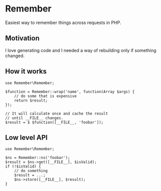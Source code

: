 # Remember

Easiest way to remember things across requests in PHP.

## Motivation

I love generating code and I needed a way of rebuilding only if something changed.


## How it works

```
use Remember\Remember;

$function = Remember::wrap('name', function(Array $args) {
    // do some that is expensive
    return $result;
});

// It will calculate once and cache the result
// until __FILE__ changes.
$result = $ $function([__FILE__, 'foobar']);
```

## Low level API

```
use Remember\Remember;

$ns = Remember::ns('foobar');
$result = $ns->get([__FILE__], $isValid);
if (!$isValid) {
    // do something
    $result = ...;
    $ns->store([__FILE__], $result);
}
```
